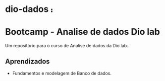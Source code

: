 # dio-dados <img width="16" height="16" alt="image" src="https://github.com/user-attachments/assets/5d659682-cf41-4323-9da2-280eb32026ae" />


# Bootcamp - Analise de dados Dio lab

Um repositório para o curso de Analise de dados da Dio lab. 


## Aprendizados

- Fundamentos e modelagem de Banco de dados.

